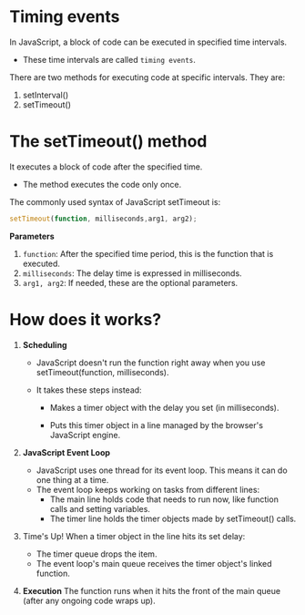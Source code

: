 # Timing events

In JavaScript, a block of code can be executed in specified time intervals.

- These time intervals are called `timing events`.

There are two methods for executing code at specific intervals. They are:

1. setInterval()
2. setTimeout()

# The setTimeout() method

It executes a block of code after the specified time.

- The method executes the code only once.

The commonly used syntax of JavaScript setTimeout is:

```js
setTimeout(function, milliseconds,arg1, arg2);
```

**Parameters**

1. `function`: After the specified time period, this is the function that is executed.
2. `milliseconds`: The delay time is expressed in milliseconds.
3. `arg1, arg2`: If needed, these are the optional parameters.

# How does it works?

1.  **Scheduling**

    - JavaScript doesn't run the function right away when you use setTimeout(function, milliseconds).
    - It takes these steps instead:

      - Makes a timer object with the delay you set (in milliseconds).

      - Puts this timer object in a line managed by the browser's JavaScript engine.

2.  **JavaScript Event Loop**

    - JavaScript uses one thread for its event loop. This means it can do one thing at a time.
    - The event loop keeps working on tasks from different lines:
      - The main line holds code that needs to run now, like function calls and setting variables.
      - The timer line holds the timer objects made by setTimeout() calls.

3.  Time's Up! When a timer object in the line hits its set delay:
    - The timer queue drops the item.
    - The event loop's main queue receives the timer object's linked function.
4.  **Execution**
    The function runs when it hits the front of the main queue (after any ongoing code wraps up).
